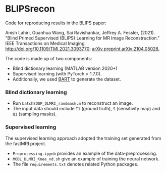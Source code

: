 # BLIPSrecon
Code for reproducing results in the BLIPS paper:

Anish Lahiri, Guanhua Wang, Sai Ravishankar, Jeffrey A. Fessler, (2021).
"Blind Primed Supervised (BLIPS) Learning  for MR Image Reconstruction."
IEEE Transactions on Medical Imaging
http://doi.org/10.1109/TMI.2021.3093770;
[arXiv preprint arXiv:2104.05028.](https://arxiv.org/abs/2104.05028)

The code is made up of two components: 
* Blind dictionary learning (MATLAB version 2020+)
* Supervised learning (with PyTorch > 1.7.0).
* Additionally, we used [BART](https://mrirecon.github.io/bart/) to generate the dataset.

### Blind dictionary learning
* Run `batchSOUP_DLMRI_randmask.m` to reconstruct an image.
* The input data should include `I1` (ground truth), `S` (sensitivity map) and `Q1` (sampling masks).

### Supervised learning
The supervised learning approach adopted the training set generated from the fastMRI project.
* `Preprocessing.ipynb` provides an example of the data-preprocessing.
* `MODL_DLMRI_Knee_vd.sh` give an example of training the neural network.
* The file `requirements.txt` denotes related Python packages.
